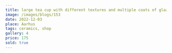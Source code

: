 ```yaml
---
title: large tea cup with different textures and multiple coats of glazes
image: /images/blogs/153
date: 2022-12-03
place: Aarhus
tags: ceramics, shop
gallery: 4
price: 175
sold: true
---
```

